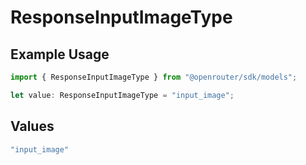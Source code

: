 # ResponseInputImageType

## Example Usage

```typescript
import { ResponseInputImageType } from "@openrouter/sdk/models";

let value: ResponseInputImageType = "input_image";
```

## Values

```typescript
"input_image"
```